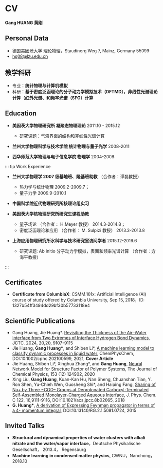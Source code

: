 # CV
**Gang HUANG 黄刚**
<!-- <img src='/images/about/dylan_circle.png' width='20%'> -->

## Personal Data
- 德国美因茨大学 理论物理，Staudinerg Weg 7, Mainz, Germany 55099
- <hg08@lzu.edu.cn>


## 教学科研
- 专业：**统计物理与计算机模拟**
- 科研：**基于密度泛函理论的分子动力学模拟技术（DFTMD），非线性光谱理论计算（红外光谱、和频率光谱（SFG）计算**

## Education
- **美因茨大学物理研究所 凝聚态物理理论**  2011.10 - 2015.12 
    - 研究课题：气液界面的结构和非线性光谱计算

- **兰州大学物理科学与技术学院 统计物理与量子光学** 2008-2011 
- **西华师范大学物理与电子信息学院 物理学** 2004-2008 

::: tip Work Experience
- **兰州大学物理学 2007 级基地班、隆基班助教** （合作者：谭磊教授） 
    - 热力学与统计物理 2009.2-2009.7；
    - 量子力学 2009.9-2010.1 
- **中国科学院近代物理研究所核理论组实习**

- **美因茨大学核物理研究所研究生课程助教**
    - 量子场论 （合作者： H.Meyer 教授） 2014.3-2014.8； 
    - 密度泛函理论和应用 （合作者： M. Sulpizi 教授） 2013.3-2013.8 

- **上海应用物理研究所水科学与技术研究室访问学者** 2015.12-2016.6 
    - 研究课题: Ab initio 分子动力学模拟，表面和频率光谱计算 （合作者：方海平教授） 

:::

## Certificates
- **Certificate from ColumbiaX**: CSMM.101x: Artificial Intelligence (AI) course of study offered by Columbia University, Sep 15, 2018，ID: 1327b54ff3494dd29bf30b57733118e4

## Scientific Publications
- Gang Huang, Jie Huang*. [Revisiting the Thickness of the Air–Water Interface from Two Extremes of Interface Hydrogen Bond Dynamics](https://pubs.acs.org/doi/full/10.1021/acs.jctc.4c00457), JCTC. 2024, 20,20, 9107-9115 
- Jie Huang, **Gang Huang\***, and Shiben Li*, [A machine learning model to classify dynamic processes
in liquid water](https://chemistry-europe.onlinelibrary.wiley.com/doi/abs/10.1002/cphc.202100599), ChemPhysChem, DOI:10.1002/cphc.202100599, 2021, **Cover Article**
- Jie Huang, Shiben Li*, Xinghua Zhang*, and **Gang Huang**, [Neural Network Model for Structure Factor of Polymer Systems](https://aip.scitation.org/doi/full/10.1063/5.0022464), The Journal of Chemical Physics, 153 (12) 124902, 2020
- Xing Liu, **Gang Huang**, Kuan-Kan Hu, Nan Sheng, Chuanshan Tian, Y. Ron Shen, Yu-Chieh Wen, Guosheng Shi*, and Haiping Fang, [Sharing of Na+ by Three −COO– Groups at Deprotonated Carboxyl-Terminated Self-Assembled Monolayer-Charged Aqueous Interface](https://pubs.acs.org/doi/10.1021/acs.jpcc.8b02065), J. Phys. Chem. C 122, 16,9111-9116, DOI:10.1021/acs.jpcc.8b02065, 2018
- **G. Huang\***, [A derivation of Expressing Feynman propagator in terms of a 4- momentum integral](https://www.researchgate.net/publication/280720823_A_derivation_of_Expressing_Feynman_propagator_in_terms_of_a_4-momentum_integral), DOI:10.13140/RG.2.1.5081.0724, 2015

## Invited Talks
- **Structural and dynamical properties of water clusters with alkali nitrate and the water/vapor interface**，Deutsche Physikalische Gesellschaft， 2013.4， Regensburg 
- **Machine learning in condensed matter physics**, CWNU，Nanchong，2018.10
